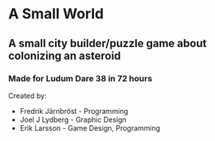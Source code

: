 # A Small World
## A small city builder/puzzle game about colonizing an asteroid
### Made for Ludum Dare 38 in 72 hours

Created by:
* Fredrik Järnbröst - Programming
* Joel J Lydberg - Graphic Design
* Erik Larsson - Game Design, Programming